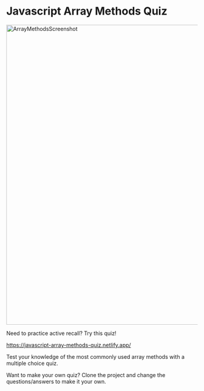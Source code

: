 # Javascript Array Methods Quiz

<img width="789" alt="ArrayMethodsScreenshot" src="https://user-images.githubusercontent.com/33885541/132734352-a70454c8-5b93-419a-99c6-24b22f7188b7.png">

Need to practice active recall?  Try this quiz! 

https://javascript-array-methods-quiz.netlify.app/

Test your knowledge of the most commonly used array methods with a multiple choice quiz.

Want to make your own quiz? Clone the project and change the questions/answers to make it your own.
